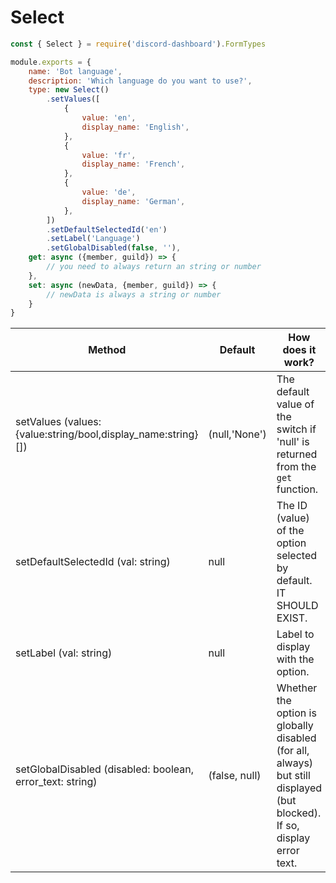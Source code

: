 # Select <Badge type="info" text="FREE" />

```js
const { Select } = require('discord-dashboard').FormTypes

module.exports = {
    name: 'Bot language',
    description: 'Which language do you want to use?',
    type: new Select()
        .setValues([
            {
                value: 'en',
                display_name: 'English',
            },
            {
                value: 'fr',
                display_name: 'French',
            },
            {
                value: 'de',
                display_name: 'German',
            },
        ])
        .setDefaultSelectedId('en')
        .setLabel('Language')
        .setGlobalDisabled(false, ''),
    get: async ({member, guild}) => {
        // you need to always return an string or number
    },
    set: async (newData, {member, guild}) => {
        // newData is always a string or number
    }
}
```

| Method                                                        | Default       | How does it work?                                                                                                       |
|---------------------------------------------------------------|---------------|-------------------------------------------------------------------------------------------------------------------------|
| setValues (values: {value:string/bool,display_name:string}[]) | (null,'None') | The default value of the switch if 'null' is returned from the `get` function.                                          |
| setDefaultSelectedId (val: string)                            | null          | The ID (value) of the option selected by default. IT SHOULD EXIST.                                                      |
| setLabel (val: string)                                        | null          | Label to display with the option.                                                                                       |
| setGlobalDisabled (disabled: boolean, error_text: string)     | (false, null) | Whether the option is globally disabled (for all, always) but still displayed (but blocked). If so, display error text. |

